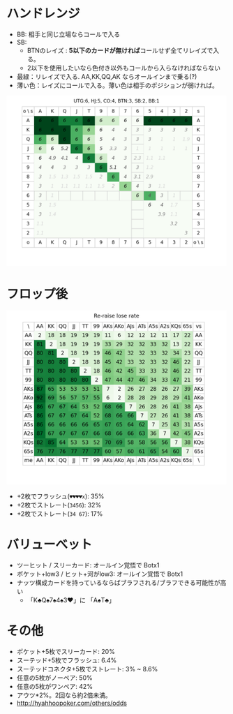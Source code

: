 # ハンドレンジ
- BB: 相手と同じ立場ならコールで入る
- SB:
  - BTNのレイズ : **5以下のカードが無ければ**コールせず全てリレイズで入る。
  - 2以下を使用したいなら色付き以外もコールから入らなければならない
- 最緑：リレイズで入る. AA,KK,QQ,AK ならオールインまで乗る(?)
- 薄い色：レイズにコールで入る。薄い色は相手のポジションが弱ければ。

![](./docs/seat.png)

# フロップ後

![](./docs/reraise-lose.png)

- +2枚でフラッシュ(`♥♥♥♥x`): 35%
- +2枚でストレート(`3456`): 32%
- +2枚でストレート(`34 67`): 17%

# バリューべット

- ツーヒット / スリーカード: オールイン覚悟で Botx1
- ポケット+low3 / ヒット+河がlow3: オールイン覚悟で Botx1
- ナッツ構成カードを持っているならばブラフされる/ブラフできる可能性が高い
  - 「K♣︎Q♠︎7♠︎4♠︎3❤︎」に 「A♠︎T♣︎」


# その他
- ポケット+5枚でスリーカード: 20%
- スーテッド+5枚でフラッシュ: 6.4%
- スーテッドコネクタ+5枚でストレート: 3% ~ 8.6%
- 任意の5枚がノーペア: 50%
- 任意の5枚がワンペア: 42%
- アウツ*2%。2回なら約2倍未満。
- http://hyahhoopoker.com/others/odds
